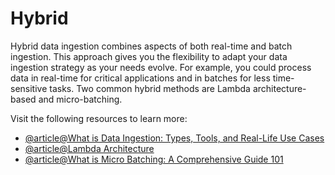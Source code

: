 # Hybrid

Hybrid data ingestion combines aspects of both real-time and batch ingestion. This approach gives you the flexibility to adapt your data ingestion strategy as your needs evolve. For example, you could process data in real-time for critical applications and in batches for less time-sensitive tasks. Two common hybrid methods are Lambda architecture-based and micro-batching.

Visit the following resources to learn more:

- [@article@What is Data Ingestion: Types, Tools, and Real-Life Use Cases](https://estuary.dev/blog/data-ingestion/)
- [@article@Lambda Architecture](https://www.databricks.com/glossary/lambda-architecture)
- [@article@What is Micro Batching: A Comprehensive Guide 101](https://hevodata.com/learn/micro-batching/)